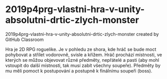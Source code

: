 # 2019p4prg-vlastni-hra-v-unity-absolutni-drtic-zlych-monster
2019p4prg-vlastni-hra-v-unity-absolutni-drtic-zlych-monster created by GitHub Classroom

Hra je 2D RPG roguelike.
Je v pohledu ze shora, kde hráč se bude moct pohybovat a střílet vodorovně, svisle a křížem. 
Hráč prochází místnosti, ve kterých se můžou objevovat různé předměty, nepřátelé a pasti 
(aby mohl vstoupit do další místnosti, tak musí zabít všechny soupeře). 
Předměty by mu měli pomoct k postupování a postupně k finálnímu soupeři (boss). 
